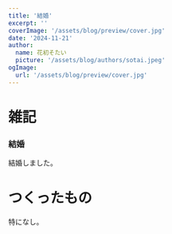 ```yaml
---
title: '結婚'
excerpt: ''
coverImage: '/assets/blog/preview/cover.jpg'
date: '2024-11-21'
author:
  name: 花初そたい
  picture: '/assets/blog/authors/sotai.jpeg'
ogImage:
  url: '/assets/blog/preview/cover.jpg'
---
```

# 雑記
### 結婚
結婚しました。

# つくったもの
特になし。